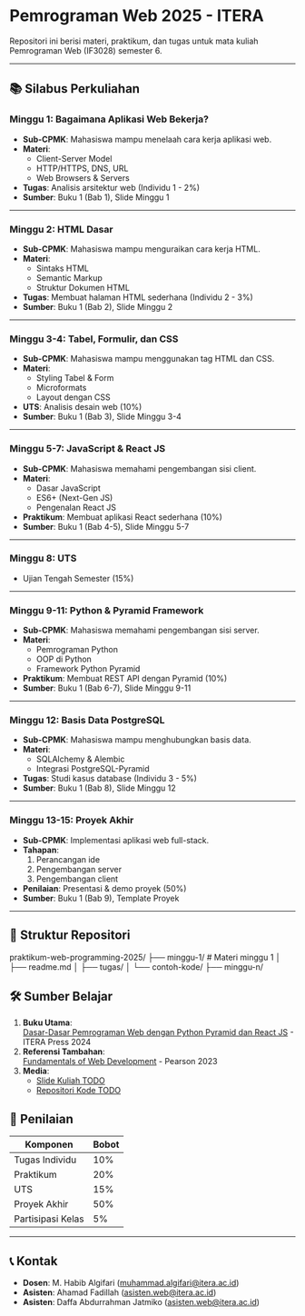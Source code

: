 # Pemrograman Web 2025 - ITERA

Repositori ini berisi materi, praktikum, dan tugas untuk mata kuliah Pemrograman Web (IF3028) semester 6.

---

## 📚 Silabus Perkuliahan

### **Minggu 1: Bagaimana Aplikasi Web Bekerja?**
- **Sub-CPMK**: Mahasiswa mampu menelaah cara kerja aplikasi web.
- **Materi**:
  - Client-Server Model
  - HTTP/HTTPS, DNS, URL
  - Web Browsers & Servers
- **Tugas**: Analisis arsitektur web (Individu 1 - 2%)
- **Sumber**: Buku 1 (Bab 1), Slide Minggu 1

---

### **Minggu 2: HTML Dasar**
- **Sub-CPMK**: Mahasiswa mampu menguraikan cara kerja HTML.
- **Materi**:
  - Sintaks HTML
  - Semantic Markup
  - Struktur Dokumen HTML
- **Tugas**: Membuat halaman HTML sederhana (Individu 2 - 3%)
- **Sumber**: Buku 1 (Bab 2), Slide Minggu 2

---

### **Minggu 3-4: Tabel, Formulir, dan CSS**
- **Sub-CPMK**: Mahasiswa mampu menggunakan tag HTML dan CSS.
- **Materi**:
  - Styling Tabel & Form
  - Microformats
  - Layout dengan CSS
- **UTS**: Analisis desain web (10%)
- **Sumber**: Buku 1 (Bab 3), Slide Minggu 3-4

---

### **Minggu 5-7: JavaScript & React JS**
- **Sub-CPMK**: Mahasiswa memahami pengembangan sisi client.
- **Materi**:
  - Dasar JavaScript
  - ES6+ (Next-Gen JS)
  - Pengenalan React JS
- **Praktikum**: Membuat aplikasi React sederhana (10%)
- **Sumber**: Buku 1 (Bab 4-5), Slide Minggu 5-7

---

### **Minggu 8: UTS**
- Ujian Tengah Semester (15%)

---

### **Minggu 9-11: Python & Pyramid Framework**
- **Sub-CPMK**: Mahasiswa memahami pengembangan sisi server.
- **Materi**:
  - Pemrograman Python
  - OOP di Python
  - Framework Python Pyramid
- **Praktikum**: Membuat REST API dengan Pyramid (10%)
- **Sumber**: Buku 1 (Bab 6-7), Slide Minggu 9-11

---

### **Minggu 12: Basis Data PostgreSQL**
- **Sub-CPMK**: Mahasiswa mampu menghubungkan basis data.
- **Materi**:
  - SQLAlchemy & Alembic
  - Integrasi PostgreSQL-Pyramid
- **Tugas**: Studi kasus database (Individu 3 - 5%)
- **Sumber**: Buku 1 (Bab 8), Slide Minggu 12

---

### **Minggu 13-15: Proyek Akhir**
- **Sub-CPMK**: Implementasi aplikasi web full-stack.
- **Tahapan**:
  1. Perancangan ide
  2. Pengembangan server
  3. Pengembangan client
- **Penilaian**: Presentasi & demo proyek (50%)
- **Sumber**: Buku 1 (Bab 9), Template Proyek

---

## 📂 Struktur Repositori

praktikum-web-programming-2025/
├── minggu-1/ # Materi minggu 1
│ ├── readme.md
│ ├── tugas/
│ └── contoh-kode/
├── minggu-n/

## 🛠️ Sumber Belajar
1. **Buku Utama**:  
   [Dasar-Dasar Pemrograman Web dengan Python Pyramid dan React JS](https://press.itera.ac.id/dasar-dasar-pemrograman-web-dengan-kerangka-kerja-python-pyramid-dan-react-js/) - ITERA Press 2024  
2. **Referensi Tambahan**:  
   [Fundamentals of Web Development](https://www.pearson.com/en-us/subject-catalog/p/fundamentals-of-web-development/P200000003214/9780136792857) - Pearson 2023  
3. **Media**:  
   - [Slide Kuliah TODO](https://drive.example.com)  
   - [Repositori Kode TODO](https://github.com/web-programming-itera)  

## 📝 Penilaian
| Komponen          | Bobot |
|--------------------|-------|
| Tugas Individu     | 10%   |
| Praktikum          | 20%   |
| UTS                | 15%   |
| Proyek Akhir       | 50%   |
| Partisipasi Kelas  | 5%    |

---

## 📞 Kontak
- **Dosen**: M. Habib Algifari (muhammad.algifari@itera.ac.id)  
- **Asisten**: Ahamad Fadillah (asisten.web@itera.ac.id)  
- **Asisten**: Daffa Abdurrahman Jatmiko (asisten.web@itera.ac.id)  
